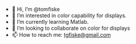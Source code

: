 - 👋 Hi, I’m @tomfiske
- 👀 I’m interested in color capability for displays.
- 🌱 I’m currently learning Matlab.
- 💞️ I’m looking to collaborate on color for displays
- 📫 How to reach me: tgfiske@gmail.com

<!---
tomfiske/tomfiske is a ✨ special ✨ repository because its `README.md` (this file) appears on your GitHub profile.
You can click the Preview link to take a look at your changes.
--->
